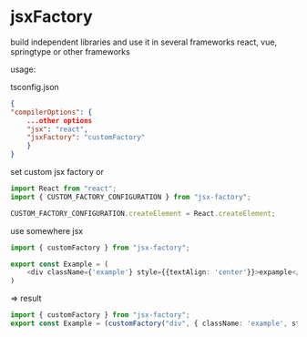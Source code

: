 # jsxFactory

build independent libraries and use it in several frameworks react, vue, springtype or other frameworks

usage:

tsconfig.json
```json
{
"compilerOptions": {
    ...other options
    "jsx": "react",
    "jsxFactory": "customFactory"
    }
}
```
set custom jsx factory or 
```typescript
import React from "react";
import { CUSTOM_FACTORY_CONFIGURATION } from "jsx-factory";

CUSTOM_FACTORY_CONFIGURATION.createElement = React.createElement;
```
use somewhere jsx
```typescript jsx
import { customFactory } from "jsx-factory";

export const Example = (
    <div className={'example'} style={{textAlign: 'center'}}>expample</div>
)
```
=> result
```typescript jsx
import { customFactory } from "jsx-factory";
export const Example = (customFactory("div", { className: 'example', style: { textAlign: 'center' } }, "expample"));
```
